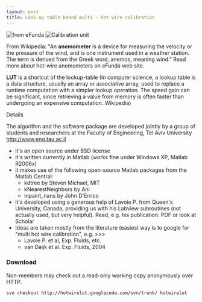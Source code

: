 ```yaml
---
layout: post
title: Look up table based multi - hot wire calibration
---
```




![from eFunda][1] ![Calibration unit][2]

From Wikipedia: "An **anemometer** is a device for measuring the velocity or the pressure of the wind, and is one instrument used in a weather station. The term is derived from the Greek word, anemos, meaning wind." Read more about hot-wire anemometers on eFunda web site.

**LUT** is a shortcut of the lookup-table (In computer science, a lookup table is a data structure, usually an array or associative array, used to replace a runtime computation with a simpler lookup operation. The speed gain can be significant, since retrieving a value from memory is often faster than undergoing an expensive computation. Wikipedia)

Details

The algorithm and the software package are developed jointly by a group of students and researchers at the Faculty of Engineering, Tel Aviv University <http://www.eng.tau.ac.il>



*   it's an open source under BSD license
*   it's written currently in Matlab (works fine under Windows XP, Matlab R2006x)
*   it makes use of the following open-source Matlab packages from the Matlab Central:
    *   kdtree by Steven Michael, MIT
    *   kNearestNeighbors by Ani
    *   inpaint_nans by John D'Errico
*   it's developed using a generous help of Lavoie P. from Queen's University, Canada, providing us with his Labview subroutines (not actually used, but very helpful). Read, e.g. his publication: PDF or look at Scholar
*   Ideas are taken mostly from the literature (easiest way is to google for "multi hot wire calibration", e.g. >>>
    *   Lavoie P. et al, Exp. Fluids, etc.
    *   van Daijk et al. Exp. Fluids, 2004



### Download

Non-members may check out a read-only working copy anonymously over HTTP.



    svn checkout http://hotwirelut.googlecode.com/svn/trunk/ hotwirelut

 [1]: http://www.efunda.com/designstandards/sensors/hot_wires/images/hot_wire.gif "from eFunda"
 [2]: http://lh3.google.com/particle.tracking/R3QZMDkCvkI/AAAAAAAABSY/bOi4hCympOk/s400/Image003.jpg "Calibration unit"
